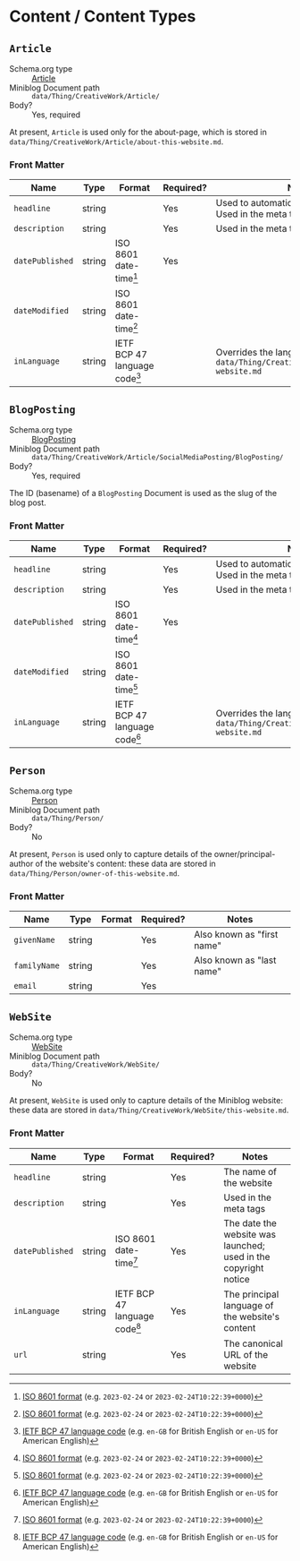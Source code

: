 # Content / Content Types

## `Article`

<dl>
  <dt>Schema.org type<dt>
  <dd><a href="https://schema.org/Article">Article</a></dd>
  <dt>Miniblog Document path<dt>
  <dd><code>data/Thing/CreativeWork/Article/</code></dd>
  <dt>Body?<dt>
  <dd>Yes, required</dd>
</dl>

At present, `Article` is used only for the about-page, which is stored in `data/Thing/CreativeWork/Article/about-this-website.md`.

### Front Matter

| Name            | Type   | Format                        | Required? | Notes                                                                         |
|-----------------|--------|-------------------------------|-----------|-------------------------------------------------------------------------------|
| `headline`      | string |                               | Yes       | Used to automatically create a heading.  Used in the meta tags.               |
| `description`   | string |                               | Yes       | Used in the meta tags                                                         |
| `datePublished` | string | ISO 8601 date-time[^1]        | Yes       |                                                                               |
| `dateModified`  | string | ISO 8601 date-time[^1]        |           |                                                                               |
| `inLanguage`    | string | IETF BCP 47 language code[^2] |           | Overrides the language specified in `data/Thing/CreativeWork/WebSite/this-website.md` |

## `BlogPosting`

<dl>
  <dt>Schema.org type<dt>
  <dd><a href="https://schema.org/BlogPosting">BlogPosting</a></dd>
  <dt>Miniblog Document path<dt>
  <dd><code>data/Thing/CreativeWork/Article/SocialMediaPosting/BlogPosting/</code></dd>
  <dt>Body?<dt>
  <dd>Yes, required</dd>
</dl>

The ID (basename) of a `BlogPosting` Document is used as the slug of the blog post.

### Front Matter

| Name            | Type   | Format                        | Required? | Notes                                                                         |
|-----------------|--------|-------------------------------|-----------|-------------------------------------------------------------------------------|
| `headline`      | string |                               | Yes       | Used to automatically create a heading.  Used in the meta tags.               |
| `description`   | string |                               | Yes       | Used in the meta tags                                                         |
| `datePublished` | string | ISO 8601 date-time[^1]        | Yes       |                                                                               |
| `dateModified`  | string | ISO 8601 date-time[^1]        |           |                                                                               |
| `inLanguage`    | string | IETF BCP 47 language code[^2] |           | Overrides the language specified in `data/Thing/CreativeWork/WebSite/this-website.md` |

## `Person`

<dl>
  <dt>Schema.org type<dt>
  <dd><a href="https://schema.org/Person">Person</a></dd>
  <dt>Miniblog Document path<dt>
  <dd><code>data/Thing/Person/</code></dd>
  <dt>Body?<dt>
  <dd>No</dd>
</dl>

At present, `Person` is used only to capture details of the owner/principal-author of the website's content: these data are stored in `data/Thing/Person/owner-of-this-website.md`.

### Front Matter

| Name         | Type   | Format | Required? | Notes                      |
|--------------|--------|--------|-----------|----------------------------|
| `givenName`  | string |        | Yes       | Also known as "first name" |
| `familyName` | string |        | Yes       | Also known as "last name"  |
| `email`      | string |        | Yes       |                            |

## `WebSite`

<dl>
  <dt>Schema.org type<dt>
  <dd><a href="https://schema.org/WebSite">WebSite</a></dd>
  <dt>Miniblog Document path<dt>
  <dd><code>data/Thing/CreativeWork/WebSite/</code></dd>
  <dt>Body?<dt>
  <dd>No</dd>
</dl>

At present, `WebSite` is used only to capture details of the Miniblog website: these data are stored in `data/Thing/CreativeWork/WebSite/this-website.md`.

### Front Matter

| Name            | Type   | Format                        | Required? | Notes                                                           |
|-----------------|--------|-------------------------------|-----------|-----------------------------------------------------------------|
| `headline`      | string |                               | Yes       | The name of the website                                         |
| `description`   | string |                               | Yes       | Used in the meta tags                                           |
| `datePublished` | string | ISO 8601 date-time[^1]        | Yes       | The date the website was launched; used in the copyright notice |
| `inLanguage`    | string | IETF BCP 47 language code[^2] | Yes       | The principal language of the website's content                 |
| `url`           | string |                               | Yes       | The canonical URL of the website                                |

[^1]: [ISO 8601 format](https://en.wikipedia.org/wiki/ISO_8601) (e.g. `2023-02-24` or `2023-02-24T10:22:39+0000`)
[^2]: [IETF BCP 47 language code](https://en.wikipedia.org/wiki/IETF_language_tag) (e.g. `en-GB` for British English or `en-US` for American English)
